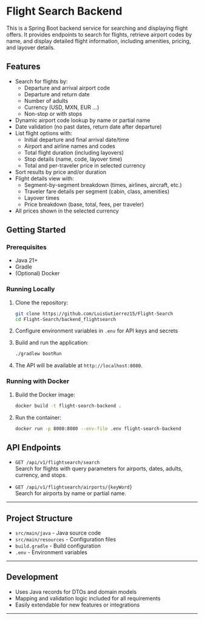 # Flight Search Backend

This is a Spring Boot backend service for searching and displaying flight offers. It provides endpoints to search for flights, retrieve airport codes by name, and display detailed flight information, including amenities, pricing, and layover details.

## Features

- Search for flights by:
  - Departure and arrival airport code
  - Departure and return date
  - Number of adults
  - Currency (USD, MXN, EUR ...)
  - Non-stop or with stops
- Dynamic airport code lookup by name or partial name
- Date validation (no past dates, return date after departure)
- List flight options with:
  - Initial departure and final arrival date/time
  - Airport and airline names and codes
  - Total flight duration (including layovers)
  - Stop details (name, code, layover time)
  - Total and per-traveler price in selected currency
- Sort results by price and/or duration
- Flight details view with:
  - Segment-by-segment breakdown (times, airlines, aircraft, etc.)
  - Traveler fare details per segment (cabin, class, amenities)
  - Layover times
  - Price breakdown (base, total, fees, per traveler)
- All prices shown in the selected currency

## Getting Started

### Prerequisites

- Java 21+
- Gradle
- (Optional) Docker

### Running Locally

1. Clone the repository:

   ```bash
   git clone https://github.com/LuisGutierrez15/Flight-Search
   cd Flight-Search/backend_flightsearch
   ```

2. Configure environment variables in `.env` for API keys and secrets

3. Build and run the application:

   ```bash
   ./gradlew bootRun
   ```

4. The API will be available at `http://localhost:8080`.

### Running with Docker

1. Build the Docker image:

   ```bash
   docker build -t flight-search-backend .
   ```

2. Run the container:
   ```bash
   docker run -p 8080:8080 --env-file .env flight-search-backend
   ```

## API Endpoints

- `GET /api/v1/flightsearch/search`  
  Search for flights with query parameters for airports, dates, adults, currency, and stops.

- `GET /api/v1/flightsearch/airports/{keyWord}`  
  Search for airports by name or partial name.

---

## Project Structure

- `src/main/java` - Java source code
- `src/main/resources` - Configuration files
- `build.gradle` - Build configuration
- `.env` - Environment variables

---

## Development

- Uses Java records for DTOs and domain models
- Mapping and validation logic included for all requirements
- Easily extendable for new features or integrations

---
